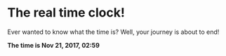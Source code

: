 # The real time clock!

Ever wanted to know what the time is? Well, your journey is about to end!

**The time is Nov 21, 2017, 02:59**
